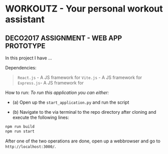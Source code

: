# WORKOUTZ - Your personal workout assistant

## DECO2017 ASSIGNMENT - WEB APP PROTOTYPE 

In this project I have ...


Dependencies:
> `React.js` - A JS framework for
> `Vite.js` - A JS framework for 
> `Express.js`- A JS framework for 

How to run:
*To run this application you can either:*
- (a) Open up the `start_application.py` and run the script

- (b) Navigate to the via terminal to the repo directory after cloning and execute the following lines:
```bash
npm run build
npm run start
```

After one of the two operations are done, open up a webbrowser and go to `http://localhost:3000/`.